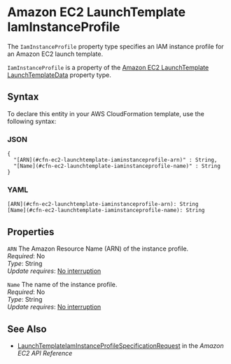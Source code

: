 # Amazon EC2 LaunchTemplate IamInstanceProfile<a name="aws-properties-ec2-launchtemplate-iaminstanceprofile"></a>

<a name="aws-properties-ec2-launchtemplate-iaminstanceprofile-description"></a>The `IamInstanceProfile` property type specifies an IAM instance profile for an Amazon EC2 launch template\.

<a name="aws-properties-ec2-launchtemplate-iaminstanceprofile-inheritance"></a> `IamInstanceProfile` is a property of the [Amazon EC2 LaunchTemplate LaunchTemplateData](aws-properties-ec2-launchtemplate-launchtemplatedata.md) property type\.

## Syntax<a name="aws-properties-ec2-launchtemplate-iaminstanceprofile-syntax"></a>

To declare this entity in your AWS CloudFormation template, use the following syntax:

### JSON<a name="aws-properties-ec2-launchtemplate-iaminstanceprofile-syntax.json"></a>

```
{
  "[ARN](#cfn-ec2-launchtemplate-iaminstanceprofile-arn)" : String,
  "[Name](#cfn-ec2-launchtemplate-iaminstanceprofile-name)" : String
}
```

### YAML<a name="aws-properties-ec2-launchtemplate-iaminstanceprofile-syntax.yaml"></a>

```
[ARN](#cfn-ec2-launchtemplate-iaminstanceprofile-arn): String
[Name](#cfn-ec2-launchtemplate-iaminstanceprofile-name): String
```

## Properties<a name="aws-properties-ec2-launchtemplate-iaminstanceprofile-properties"></a>

`ARN`  <a name="cfn-ec2-launchtemplate-iaminstanceprofile-arn"></a>
The Amazon Resource Name \(ARN\) of the instance profile\.  
 *Required*: No  
 *Type*: String  
 *Update requires*: [No interruption](using-cfn-updating-stacks-update-behaviors.md#update-no-interrupt) 

`Name`  <a name="cfn-ec2-launchtemplate-iaminstanceprofile-name"></a>
The name of the instance profile\.  
 *Required*: No  
 *Type*: String  
 *Update requires*: [No interruption](using-cfn-updating-stacks-update-behaviors.md#update-no-interrupt) 

## See Also<a name="aws-properties-ec2-launchtemplate-iaminstanceprofile-seealso"></a>
+ [LaunchTemplateIamInstanceProfileSpecificationRequest](http://docs.aws.amazon.com/AWSEC2/latest/APIReference/API_LaunchTemplateIamInstanceProfileSpecificationRequest.html.html) in the *Amazon EC2 API Reference*